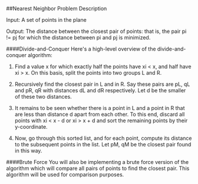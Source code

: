 ##Nearest Neighbor Problem Description

Input: A set of points in the plane

Output: The distance between the closest pair of points: that is, the pair pi != pj for which
the distance between pi and pj is minimized.

####Divide-and-Conquer
Here's a high-level overview of the divide-and-conquer algorithm:
1.  Find a value x for which exactly half the points have xi < x, and half have xi > x. On
this basis, split the points into two groups L and R.

2. Recursively find the closest pair in L and in R. Say these pairs are pL, qL and
pR, qR  with distances dL and dR respectively. Let d be the smaller of these two
distances.

3. It remains to be seen whether there is a point in L and a point in R that are less than
distance d apart from each other. To this end, discard all points with xi < x - d or
xi > x + d and sort the remaining points by their y-coordinate.

4. Now, go through this sorted list, and for each point, compute its distance to the
subsequent points in the list. Let pM, qM be the closest pair found in this way.

####Brute Force
You will also be implementing a brute force version of the algorithm which will compare all
pairs of points to find the closest pair. This algorithm will be used for comparison purposes.
